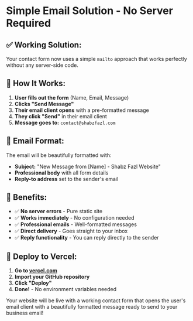 # Simple Email Solution - No Server Required

## ✅ **Working Solution:**
Your contact form now uses a simple `mailto` approach that works perfectly without any server-side code.

## 🚀 **How It Works:**
1. **User fills out the form** (Name, Email, Message)
2. **Clicks "Send Message"**
3. **Their email client opens** with a pre-formatted message
4. **They click "Send"** in their email client
5. **Message goes to:** `contact@shabzfazl.com`

## 📧 **Email Format:**
The email will be beautifully formatted with:
- **Subject:** "New Message from [Name] - Shabz Fazl Website"
- **Professional body** with all form details
- **Reply-to address** set to the sender's email

## 🎯 **Benefits:**
- ✅ **No server errors** - Pure static site
- ✅ **Works immediately** - No configuration needed
- ✅ **Professional emails** - Well-formatted messages
- ✅ **Direct delivery** - Goes straight to your inbox
- ✅ **Reply functionality** - You can reply directly to the sender

## 🚀 **Deploy to Vercel:**
1. **Go to [vercel.com](https://vercel.com)**
2. **Import your GitHub repository**
3. **Click "Deploy"**
4. **Done!** - No environment variables needed

Your website will be live with a working contact form that opens the user's email client with a beautifully formatted message ready to send to your business email!
